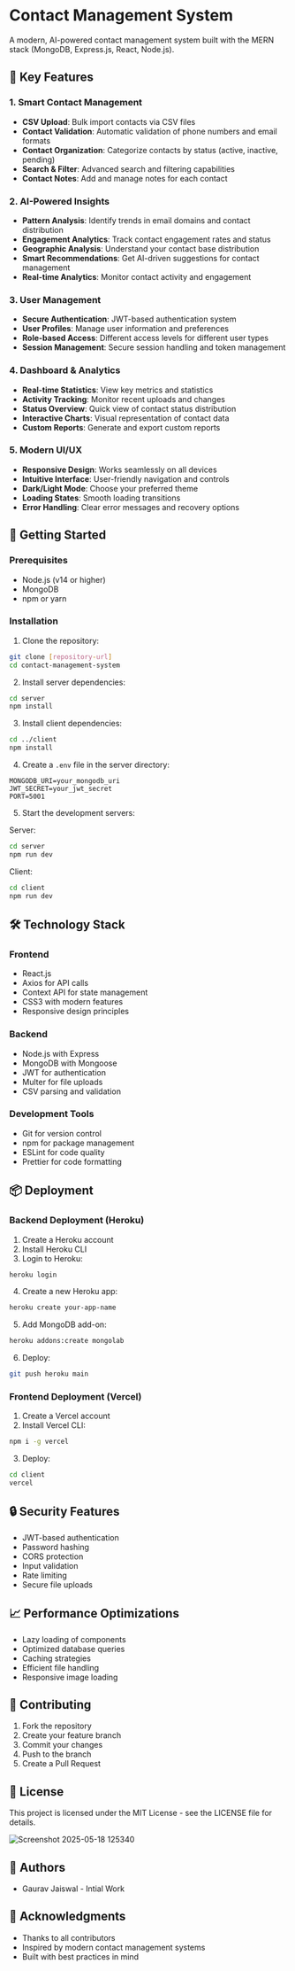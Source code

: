# Contact Management System

A modern, AI-powered contact management system built with the MERN stack (MongoDB, Express.js, React, Node.js).

## 🌟 Key Features

### 1. Smart Contact Management
- **CSV Upload**: Bulk import contacts via CSV files
- **Contact Validation**: Automatic validation of phone numbers and email formats
- **Contact Organization**: Categorize contacts by status (active, inactive, pending)
- **Search & Filter**: Advanced search and filtering capabilities
- **Contact Notes**: Add and manage notes for each contact

### 2. AI-Powered Insights
- **Pattern Analysis**: Identify trends in email domains and contact distribution
- **Engagement Analytics**: Track contact engagement rates and status
- **Geographic Analysis**: Understand your contact base distribution
- **Smart Recommendations**: Get AI-driven suggestions for contact management
- **Real-time Analytics**: Monitor contact activity and engagement

### 3. User Management
- **Secure Authentication**: JWT-based authentication system
- **User Profiles**: Manage user information and preferences
- **Role-based Access**: Different access levels for different user types
- **Session Management**: Secure session handling and token management

### 4. Dashboard & Analytics
- **Real-time Statistics**: View key metrics and statistics
- **Activity Tracking**: Monitor recent uploads and changes
- **Status Overview**: Quick view of contact status distribution
- **Interactive Charts**: Visual representation of contact data
- **Custom Reports**: Generate and export custom reports

### 5. Modern UI/UX
- **Responsive Design**: Works seamlessly on all devices
- **Intuitive Interface**: User-friendly navigation and controls
- **Dark/Light Mode**: Choose your preferred theme
- **Loading States**: Smooth loading transitions
- **Error Handling**: Clear error messages and recovery options

## 🚀 Getting Started

### Prerequisites
- Node.js (v14 or higher)
- MongoDB
- npm or yarn

### Installation

1. Clone the repository:
```bash
git clone [repository-url]
cd contact-management-system
```

2. Install server dependencies:
```bash
cd server
npm install
```

3. Install client dependencies:
```bash
cd ../client
npm install
```

4. Create a `.env` file in the server directory:
```env
MONGODB_URI=your_mongodb_uri
JWT_SECRET=your_jwt_secret
PORT=5001
```

5. Start the development servers:

Server:
```bash
cd server
npm run dev
```

Client:
```bash
cd client
npm run dev
```

## 🛠️ Technology Stack

### Frontend
- React.js
- Axios for API calls
- Context API for state management
- CSS3 with modern features
- Responsive design principles

### Backend
- Node.js with Express
- MongoDB with Mongoose
- JWT for authentication
- Multer for file uploads
- CSV parsing and validation

### Development Tools
- Git for version control
- npm for package management
- ESLint for code quality
- Prettier for code formatting

## 📦 Deployment

### Backend Deployment (Heroku)
1. Create a Heroku account
2. Install Heroku CLI
3. Login to Heroku:
```bash
heroku login
```
4. Create a new Heroku app:
```bash
heroku create your-app-name
```
5. Add MongoDB add-on:
```bash
heroku addons:create mongolab
```
6. Deploy:
```bash
git push heroku main
```

### Frontend Deployment (Vercel)
1. Create a Vercel account
2. Install Vercel CLI:
```bash
npm i -g vercel
```
3. Deploy:
```bash
cd client
vercel
```

## 🔒 Security Features
- JWT-based authentication
- Password hashing
- CORS protection
- Input validation
- Rate limiting
- Secure file uploads

## 📈 Performance Optimizations
- Lazy loading of components
- Optimized database queries
- Caching strategies
- Efficient file handling
- Responsive image loading

## 🤝 Contributing
1. Fork the repository
2. Create your feature branch
3. Commit your changes
4. Push to the branch
5. Create a Pull Request

## 📝 License
This project is licensed under the MIT License - see the LICENSE file for details.

![Screenshot 2025-05-18 125340](https://github.com/user-attachments/assets/b7146a53-5882-4331-9d85-ac9bc46a2ca0)


## 👥 Authors
- Gaurav Jaiswal - Intial Work

## 🙏 Acknowledgments
- Thanks to all contributors
- Inspired by modern contact management systems
- Built with best practices in mind 
